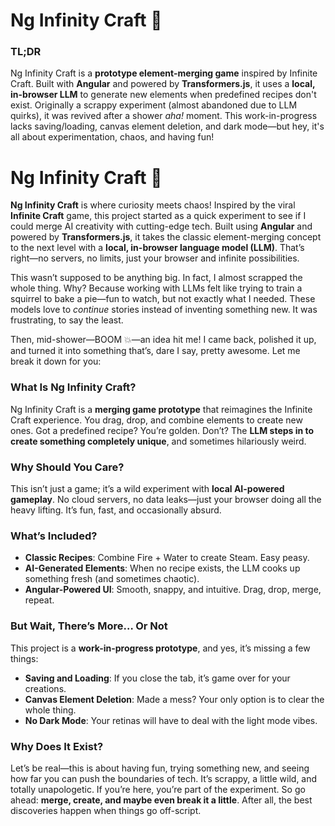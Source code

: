 # Ng Infinity Craft 🌌

### TL;DR  
Ng Infinity Craft is a **prototype element-merging game** inspired by Infinite Craft. Built with **Angular** and powered by **Transformers.js**, it uses a **local, in-browser LLM** to generate new elements when predefined recipes don't exist. Originally a scrappy experiment (almost abandoned due to LLM quirks), it was revived after a shower *aha!* moment. This work-in-progress lacks saving/loading, canvas element deletion, and dark mode—but hey, it's all about experimentation, chaos, and having fun!

# Ng Infinity Craft 🌌

**Ng Infinity Craft** is where curiosity meets chaos! Inspired by the viral **Infinite Craft** game, this project started as a quick experiment to see if I could merge AI creativity with cutting-edge tech. Built using **Angular** and powered by **Transformers.js**, it takes the classic element-merging concept to the next level with a **local, in-browser language model (LLM)**. That’s right—no servers, no limits, just your browser and infinite possibilities.  

This wasn’t supposed to be anything big. In fact, I almost scrapped the whole thing. Why? Because working with LLMs felt like trying to train a squirrel to bake a pie—fun to watch, but not exactly what I needed. These models love to *continue* stories instead of inventing something new. It was frustrating, to say the least.  

Then, mid-shower—BOOM 💥—an idea hit me! I came back, polished it up, and turned it into something that’s, dare I say, pretty awesome. Let me break it down for you:  

### What Is Ng Infinity Craft?  
Ng Infinity Craft is a **merging game prototype** that reimagines the Infinite Craft experience. You drag, drop, and combine elements to create new ones. Got a predefined recipe? You’re golden. Don’t? The **LLM steps in to create something completely unique**, and sometimes hilariously weird.  

### Why Should You Care?  
This isn’t just a game; it’s a wild experiment with **local AI-powered gameplay**. No cloud servers, no data leaks—just your browser doing all the heavy lifting. It’s fun, fast, and occasionally absurd.  

### What’s Included?  
- **Classic Recipes**: Combine Fire + Water to create Steam. Easy peasy.  
- **AI-Generated Elements**: When no recipe exists, the LLM cooks up something fresh (and sometimes chaotic).  
- **Angular-Powered UI**: Smooth, snappy, and intuitive. Drag, drop, merge, repeat.  

### But Wait, There’s More… Or Not  
This project is a **work-in-progress prototype**, and yes, it’s missing a few things:  
- **Saving and Loading**: If you close the tab, it’s game over for your creations.  
- **Canvas Element Deletion**: Made a mess? Your only option is to clear the whole thing.  
- **No Dark Mode**: Your retinas will have to deal with the light mode vibes.  

### Why Does It Exist?  
Let’s be real—this is about having fun, trying something new, and seeing how far you can push the boundaries of tech. It’s scrappy, a little wild, and totally unapologetic. If you’re here, you’re part of the experiment. So go ahead: **merge, create, and maybe even break it a little**. After all, the best discoveries happen when things go off-script.